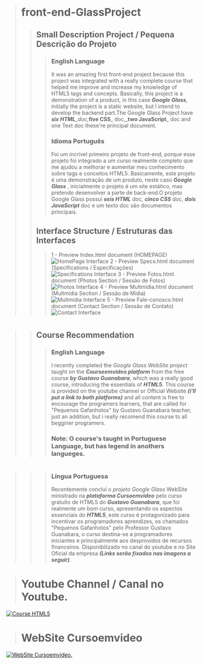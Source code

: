 > # front-end-GlassProject
>
> > ## Small Description Project / Pequena Descrição do Projeto
> >
> > > ### English Language
> > >
> > > It was an amazing first front-end project because this project was integrated with a really complete course that helped me improve and increase my knowledge of HTML5 tags and concepts. Basically, this project is a demonstration of a product, in this case _**Google Glass**_, initially the project is a static website, but I intend to develop the backend part.The Google Glass Project have _**six HTML**\_doc,_**five CSS**_ doc,_**two JavaScript**\_ doc and one Text doc these're principal document.
> > >
> > > ### Idioma Português
> > >
> > > Foi um incrível primeiro projeto de front-end, porque esse projeto foi integrado a um curso realmente completo que me ajudou a melhorar e aumentar meu conhecimento sobre tags e conceitos HTML5. Basicamente, este projeto é uma demonstração de um produto, neste caso _**Google Glass**_ , inicialmente o projeto é um site estático, mas pretendo desenvolver a parte de back-end.O projeto Google Glass possui _**seis HTML**_ doc, _**cinco CSS**_ doc, _**dois JavaScript**_ doc e um texto doc são documentos principais.
> >
> > ## Interface Structure / Estruturas das Interfaces
> >
> > > 1 - Preview Index.html document (HOMEPAGE) ![HomePage Interface](https://github.com/LucasArifa/front-end-GlassProject/blob/master/_interface/01-index.jpg)
> > > 2 - Preview Specs.html document (Specifications / Especificações) ![Specifications Interface](https://github.com/LucasArifa/front-end-GlassProject/blob/master/_interface/02-specs.jpg)
> > > 3 - Preview Fotos.html document (Photos Section / Sessão de Fotos) ![Photos Interface](https://github.com/LucasArifa/front-end-GlassProject/blob/master/_interface/03-fotos.jpg)
> > > 4 - Preview Multmidia.html document (Multmidia Section / Sessão de Midia) ![Multmidia Interface](https://github.com/LucasArifa/front-end-GlassProject/blob/master/_interface/04-multimidia.jpg)
> > > 5 - Preview Fale-conosco.html document (Contact Section / Sessão de Contato) ![Contact Interface](https://github.com/LucasArifa/front-end-GlassProject/blob/master/_interface/05-fale-conosco.jpg)

#

> > ## Course Recommendation
> >
> > > ### English Language
> > >
> > > I recently completed the _Google Glass WebSite project_ taught on the _**Courseemvideo platform**_ from the free course _**by Gustavo Guanabara**_, which was a really good course, introducing the essentials of _**HTML5**_. This course is provided on the youtube channel or Official Website _**(i'll put a link to both platforms)**_ and all content is free to encourage the programers learners, that are called for "Pequenos Gafanhotos" by Gustavo Guanabara teacher, just an addition, but i really recomend this course to all begginer programers.
> > >
> > > ### **Note:** O course's taught in Portuguese Language, but has legend in anothers langueges.

#

> > > ### Língua Portuguesa
> > >
> > > Recentemente concluí o _projeto Google Glass_ WebSite ministrado na _**plataforma Cursoemvideo**_ pelo curso gratuito de HTML5 do _**Gustavo Guanabara**_, que foi realmente um bom curso, apresentando os aspectos essenciais do _**HTML5**_, este curso é protagonizado para incentivar os programadores aprendizes, os chamados "Pequenos Gafanhotos" pelo Professor Gustavo Guanabara, o curso destina-se a programadores iniciantes e principalmente aos desprovidos de recursos financeiros. Disponibilizado no canal do youtube e no Site Oficial da empresa _**(Links serão fixados nas imagens a seguir)**_.

##

> # Youtube Channel / Canal no Youtube.

[![Course HTML5](http://img.youtube.com/vi/epDCjksKMok/0.jpg)](http://www.youtube.com/watch?v=epDCjksKMok)

##

> # WebSite Cursoemvideo

[![WebSite Cursoemvideo.](https://github.com/LucasArifa/front-end-GlassProject/blob/master/_imagens/curso-em-video.jpg)](https://www.cursoemvideo.com/course/curso-de-html5)
